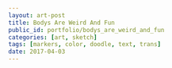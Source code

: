 ```yaml
---
layout: art-post
title: Bodys Are Weird And Fun
public_id: portfolio/bodys_are_weird_and_fun
categories: [art, sketch]
tags: [markers, color, doodle, text, trans]
date: 2017-04-03
---
```

